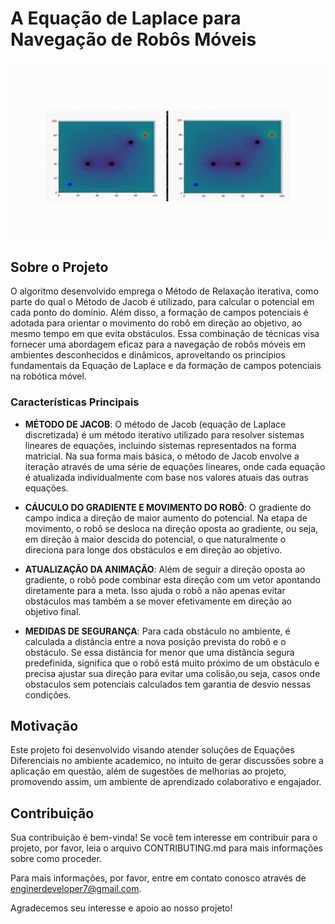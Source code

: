# A Equação de Laplace para Navegação de Robôs Móveis

<img width="700" src="https://raw.githubusercontent.com/JonathanRaniereM/robot_simulation/main/representation/simulation.gif">

## Sobre o Projeto

 O algoritmo desenvolvido emprega o Método de Relaxação iterativa, como parte do qual o Método de Jacob é utilizado, para calcular o potencial em cada ponto do domínio. Além disso, a formação de campos potenciais é adotada para orientar o movimento do robô em direção ao objetivo, ao mesmo tempo em que evita obstáculos. Essa combinação de técnicas visa fornecer uma abordagem eficaz para a navegação de robôs móveis em ambientes desconhecidos e dinâmicos, aproveitando os princípios fundamentais da Equação de Laplace e da formação de campos potenciais na robótica móvel. 

### Características Principais

- **MÉTODO DE JACOB**: O método de Jacob (equação de Laplace discretizada) é um método iterativo utilizado para resolver sistemas lineares de equações, incluindo sistemas representados na forma matricial. Na sua forma mais básica, o método de Jacob envolve a iteração através de uma série de equações lineares, onde cada equação é atualizada individualmente com base nos valores atuais das outras equações.
  
- **CÁUCULO DO GRADIENTE E MOVIMENTO DO ROBÔ**: O gradiente do campo indica a direção de maior aumento do potencial. Na etapa de movimento, o robô se desloca na direção oposta ao gradiente, ou seja, em direção à maior descida do potencial, o que naturalmente o direciona para longe dos obstáculos e em direção ao objetivo. 

- **ATUALIZAÇÃO DA ANIMAÇÃO**: Além de seguir a direção oposta ao gradiente, o robô pode combinar esta direção com um vetor apontando diretamente para a meta. Isso ajuda o robô a não apenas evitar obstáculos mas também a se mover efetivamente em direção ao objetivo final.

- **MEDIDAS DE SEGURANÇA**: Para cada obstáculo no ambiente, é calculada a distância entre a nova posição prevista do robô e o obstáculo. Se essa distância for menor que uma distância segura predefinida, significa que o robô está muito próximo de um obstáculo e precisa ajustar sua direção para evitar uma colisão,ou seja, casos onde obstaculos sem potenciais calculados tem garantia de desvio nessas condições.  


## Motivação

Este projeto foi desenvolvido visando atender soluções de Equações Diferenciais no ambiente academico, no intuito de gerar discussões sobre a aplicação em questão, além de sugestões de melhorias ao projeto, promovendo assim, um ambiente de aprendizado colaborativo e engajador.


## Contribuição

Sua contribuição é bem-vinda! Se você tem interesse em contribuir para o projeto, por favor, leia o arquivo CONTRIBUTING.md para mais informações sobre como proceder.



Para mais informações, por favor, entre em contato conosco através de enginerdeveloper7@gmail.com.

Agradecemos seu interesse e apoio ao nosso projeto!
